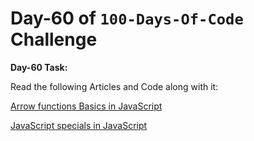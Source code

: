 # Day-60 of `100-Days-Of-Code` Challenge

**Day-60 Task:**

Read the following Articles and Code along with it:

[Arrow functions Basics in JavaScript](https://javascript.info/arrow-functions-basics)

[JavaScript specials in JavaScript](https://javascript.info/javascript-specials)
